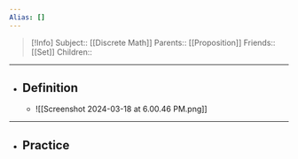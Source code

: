 ```yaml
---
Alias: []
---
```

> [!Info]
> Subject:: [[Discrete Math]]
> Parents:: [[Proposition]]
> Friends:: [[Set]]
> Children:: 
---
- ## Definition
	- ![[Screenshot 2024-03-18 at 6.00.46 PM.png]]
---
- ## Practice